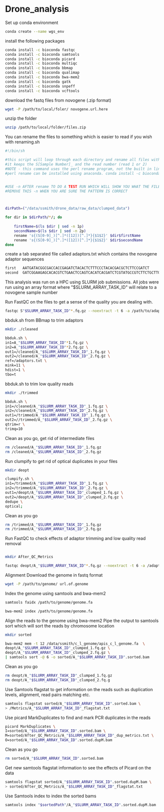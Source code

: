# Drone_analysis

Set up conda environment
```bash
conda create --name wgs_env
```

install the following packages
```bash
conda install -c bioconda fastqc
conda install -c bioconda samtools
conda install -c bioconda picard
conda install -c bioconda multiqc
conda install -c bioconda bbmap
conda install -c bioconda qualimap
conda install -c bioconda bwa-mem2
conda install -c bioconda gatk
conda install -c bioconda snpeff
conda install -c bioconda vcftools
```
download the fastq files from novogene (.zip format)
```bash
wget -P /path/to/local/foler/ novogene.url.here
```

unzip the folder
```bash
unzip /path/to/local/folder/files.zip
```
You can rename the files to something which is easier to read if you wish with renaming.sh

```bash
#!/bin/sh

#this script will loop through each directory and rename all files with the extension .gz
#it keeps the S[Sample Number]_ and the read number (read 1 or 2)
#NOTE - this command uses the perl rename program, not the built in linux-utils rename
#perl rename can be installed using anaconda. conda install -c bioconda rename


#USE -n AFTER rename TO DO A TEST RUN WHICH WILL SHOW YOU WHAT THE FILE NAME WILL BECOME
#REMOVE THIS -n WHEN YOU ARE SURE THE PATTERN IS CORRECT



dirPath=("/data/ssmith/drone_data/raw_data/clumped_data")

for dir in $dirPath/*/; do
	
	firstName=$(ls $dir | sed -n 1p)
	secondName=$(ls $dir | sed -n 2p)
	rename 's{(S[0-9]_)[^.]*([12])[^.]*}{$1$2}' $dir$firstName
	rename 's{(S[0-9]_)[^.]*([12])[^.]*}{$1$2}' $dir$secondName
done
```
create a tab separated file called adaptors.txt which contains the novogene adaptor sequences
```bash
first	AATGATACGGCGACCACCGAGATCTACACTCTTTCCCTACACGACGCTCTTCCGATCT
second	GATCGGAAGAGCACACGTCTGAACTCCAGTCACATCACGATCTCGTATGCCGTCTTCTGCTTG
```

This analysis was run on a HPC using SLURM job submissions.
All jobs were run using an array format where "$SLURM_ARRAY_TASK_ID" will relate to a novogene sample number

Run FastQC on the files to get a sense of the quality you are dealing with.
```bash
fastqc S"$SLURM_ARRAY_TASK_ID"*.fq.gz --noextract -t 6 -a /path/to/adaptors/adaptors.txt --outdir=Metrics
```
bbduk.sh from BBmap to trim adaptors

```bash
mkdir ./cleaned
```

```bash
bbduk.sh \
in1=A_"$SLURM_ARRAY_TASK_ID"*1.fq.gz \
in2=A_"$SLURM_ARRAY_TASK_ID"*2.fq.gz \
out1=/cleaned/A_"$SLURM_ARRAY_TASK_ID"_1.fq.gz \
out2=/cleaned/A_"$SLURM_ARRAY_TASK_ID"_2.fq.gz \
ref=/adaptors.txt \
mink=11 \
hdist=1 \
tbo=t
```

bbduk.sh to trim low quality reads

```bash
mkdir ./trimmed
```

```bash
bbduk.sh \
in1=/cleaned/A_"$SLURM_ARRAY_TASK_ID"_1.fq.gz \
in2=/cleaned/A_"$SLURM_ARRAY_TASK_ID"_2.fq.gz \
out1=/trimmed/A_"$SLURM_ARRAY_TASK_ID"_1.fq.gz \
out2=//trimmed/A_"$SLURM_ARRAY_TASK_ID"_2.fq.gz \
qtrim=r \
trimq=10
```
Clean as you go, get rid of intermediate files

```bash
rm /cleaned/A_"$SLURM_ARRAY_TASK_ID"_1.fq.gz
rm /cleaned/A_"$SLURM_ARRAY_TASK_ID"_2.fq.gz
```
Run clumpify to get rid of optical duplicates in your files

```bash
mkdir deopt
```

```bash
clumpify.sh \
in1=/trimmed/A_"$SLURM_ARRAY_TASK_ID"_1.fq.gz \
in2=/trimmed/A_"$SLURM_ARRAY_TASK_ID"_2.fq.gz \
out1=/deopt/A_"$SLURM_ARRAY_TASK_ID"_clumped_1.fq.gz \
out2=/deopt/A_"$SLURM_ARRAY_TASK_ID"_clumped_2.fq.gz \
dedupe \
optical;
```

Clean as you go

```bash
rm /trimmed/A_"$SLURM_ARRAY_TASK_ID"_1.fq.gz
rm /trimmed/A_"$SLURM_ARRAY_TASK_ID"_2.fq.gz
```

Run FastQC to check effects of adaptor trimming and low quality read removal
```bash

mkdir After_QC_Metrics
```

```bash
fastqc deopt/A_"$SLURM_ARRAY_TASK_ID"*.fq.gz --noextract -t 6 -a /adaptors.txt --outdir=/After_QC_Metrics
```

Alignment
Download the genome in fastq format

```bash
wget -P /path/to/genome/ url.of.genome
```

Index the genome using samtools and bwa-mem2

```bash
samtools faidx /path/to/genome/genome.fa

bwa-mem2 index /path/to/genome/genome.fa
```

Align the reads to the genome using bwa-mem2
Pipe the output to samtools sort which will sort the reads by chromosome location 
```bash
mkdir sorted
```

```bash
bwa-mem2 mem -t 12 /data/ssmith/c_l_genome/apis_c_l_genome.fa  \
deopt/A_"$SLURM_ARRAY_TASK_ID"_clumped_1.fq.gz \
deopt/A_"$SLURM_ARRAY_TASK_ID"_clumped_2.fq.gz \
| samtools sort -@ 6 -o sorted/A_"$SLURM_ARRAY_TASK_ID".sorted.bam
```
Clean as you go
```bash
rm deopt/A_"$SLURM_ARRAY_TASK_ID"_clumped_1.fq.gz
rm deopt/A_"$SLURM_ARRAY_TASK_ID"_clumped_2.fq.g
```
Use Samtools flagstat to get information on the reads such as duplication levels, alignment, read pairs matching etc.
```bash
samtools flagstat sorted/A_"$SLURM_ARRAY_TASK_ID".sorted.bam \
> /Metrics/A_"$SLURM_ARRAY_TASK_ID"_flagstat.txt
```

Use picard MarkDuplicates to find and mark PCR duplicates in the reads

```bash
picard MarkDuplicates \
I=sorted/A_"$SLURM_ARRAY_TASK_ID".sorted.bam \
M=sorted/After_QC_Metrics/A_"$SLURM_ARRAY_TASK_ID"_dup_metrics.txt \
O=sorted/A_"$SLURM_ARRAY_TASK_ID".sorted.dupM.bam
```

Clean as you go
```bash
rm sorted/A_"$SLURM_ARRAY_TASK_ID".sorted.bam
```

Get new samtools flagstat information to see the effects of Picard on the data
```bash 
samtools flagstat sorted/A_"$SLURM_ARRAY_TASK_ID".sorted.dupM.bam \
> sorted/After_QC_Metrics/A_"$SLURM_ARRAY_TASK_ID"_flagstat.txt
```

Use Samtools index to index the sorted bams
```bash
samtools index "$sortedPath"/A_"$SLURM_ARRAY_TASK_ID".sorted.dupM.bam
```
